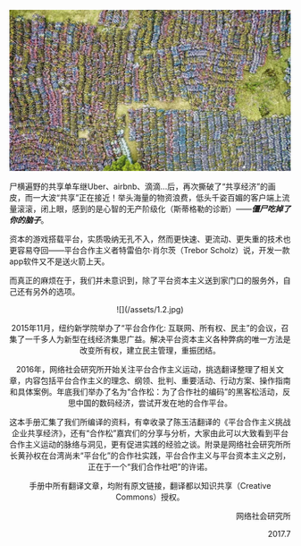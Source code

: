 ![](/assets/1.1.jpg)

尸横遍野的共享单车继Uber、airbnb、滴滴...后，再次撕破了“共享经济”的画皮，而一大波“共享”正在接近！举头海量的物资浪费，低头千姿百媚的客户端上流量滚滚，闭上眼，感到的是心智的无产阶级化（斯蒂格勒的诊断）——_**僵尸吃掉了你的脑子**_。

资本的游戏搭载平台，实质吸纳无孔不入，然而更快速、更流动、更失重的技术也更容易夺回——平台合作主义者特雷伯尔·肖尔茨（Trebor Scholz）说，开发一款app软件又不是送火箭上天。

而真正的麻烦在于，我们并未意识到，除了平台资本主义送到家门口的服务外，自己还有另外的选项。

<center>![](/assets/1.2.jpg)<center/>

2015年11月，纽约新学院举办了“平台合作化: 互联网、所有权、民主”的会议，召集了一千多人为新型在线经济集思广益。解决平台资本主义各种弊病的唯一方法是改变所有权，建立民主管理，重振团结。

2016年，网络社会研究所开始关注平台合作主义运动，挑选翻译整理了相关文章，内容包括平台合作主义的理念、纲领、批判、重要活动、行动方案、操作指南和具体案例。年底我们举办了名为“合作松：为了合作社的编码”的黑客松活动，反思中国的数码经济，尝试开发在地的合作平台。

这本手册汇集了我们所编译的资料，有幸收录了陈玉洁翻译的《平台合作主义挑战企业共享经济》，还有“合作松”嘉宾们的分享与分析，大家由此可以大致看到平台合作主义运动的脉络与洞见，更有促进实践的经验之谈。附录是网络社会研究所所长黄孙权在台湾尚未“平台化”的合作社实践，平台合作主义与平台资本主义之别，正在于一个“我们合作社吧”的许诺。

手册中所有翻译文章，均附有原文链接，翻译都以知识共享（Creative Commons）授权。 <p>  <p> 

<p align="right">网络社会研究所</p>

<p align="right">2017.7</p>





